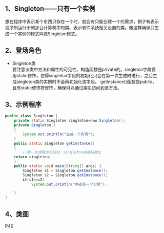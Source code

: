 1、Singleton——只有一个实例
---
想在程序中表示某个东西只存在一个时，就会有只能创建一个的需求，例子有表示程序所运行于的那台计算机中的类、表示软件系统相关设置的类。像这样确保只生成一个实例的模式叫做Singleton模式。<br>

2、登场角色
---
* Singleton类<br>
要注意该类中方法和属性的可见性。构造函数是private的。singleton字段要用static修饰，使得singleton字段的初始化只会在第一次生成时进行，之后生成singleton类的实例时不会再初始化该字段。
getInstance()函数是public，且有static修饰符修饰，确保可以通过类名访问到该方法。<br>

3、示例程序
---
```java
public class Singleton {
	private static Singleton singleton=new Singleton();
	private Singleton()
	{
		System.out.println("生成一个实例");
	}
	public static Singleton getInstance()
	{
		//第一次调用该方法时，singleton会被初始化
    return singleton;
	}
	public static void main(String[] args) {
		Singleton s1 = Singleton.getInstance();
		Singleton s2 = Singleton.getInstance();
		if(s1==s2)
			System.out.println("两者是一个实例");

	}
}
```

4、类图
---
P46

